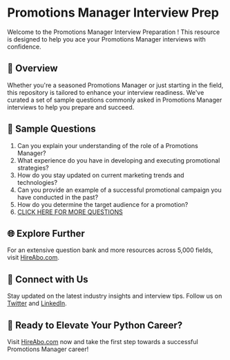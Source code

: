 # Promotions Manager Interview Prep

Welcome to the Promotions Manager Interview Preparation ! This resource is designed to help you ace your Promotions Manager interviews with confidence.

## 🚀 Overview

Whether you're a seasoned Promotions Manager or just starting in the field, this repository is tailored to enhance your interview readiness. We've curated a set of sample questions commonly asked in Promotions Manager interviews to help you prepare and succeed.

## 📝 Sample Questions

1. Can you explain your understanding of the role of a Promotions Manager?
2. What experience do you have in developing and executing promotional strategies?
3. How do you stay updated on current marketing trends and technologies?
4. Can you provide an example of a successful promotional campaign you have conducted in the past?
5. How do you determine the target audience for a promotion?
6. [CLICK HERE FOR MORE QUESTIONS](https://hireabo.com/job/1_0_41/Promotions%20Manager)

## 🌐 Explore Further

For an extensive question bank and more resources across 5,000 fields, visit [HireAbo.com](https://www.hireabo.com).

## 📱 Connect with Us

Stay updated on the latest industry insights and interview tips. Follow us on [Twitter](https://twitter.com/hireabo) and [LinkedIn](https://www.linkedin.com/in/hire-abo-3609972a8/).

## 🚀 Ready to Elevate Your Python Career?

Visit [HireAbo.com](https://www.hireabo.com) now and take the first step towards a successful Promotions Manager career!